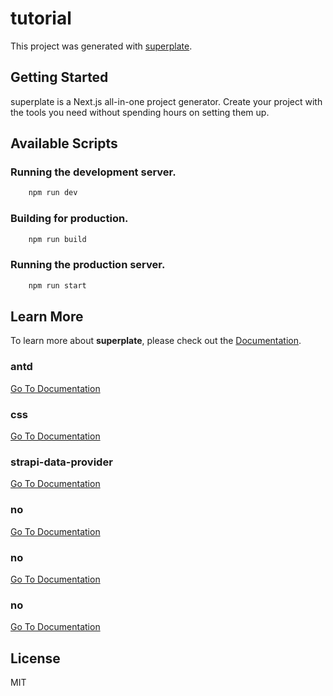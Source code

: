 # tutorial


This project was generated with [superplate](https://github.com/pankod/superplate).

## Getting Started

superplate is a Next.js all-in-one project generator. Create your project with the tools you need without spending hours on setting them up.

## Available Scripts

### Running the development server.

```bash
    npm run dev
```

### Building for production.

```bash
    npm run build
```

### Running the production server.

```bash
    npm run start
```

## Learn More

To learn more about **superplate**, please check out the [Documentation](https://github.com/pankod/superplate).


### **antd**



[Go To Documentation]()


### **css**



[Go To Documentation]()


### **strapi-data-provider**



[Go To Documentation]()


### **no**



[Go To Documentation]()


### **no**



[Go To Documentation]()


### **no**



[Go To Documentation]()



## License

MIT

